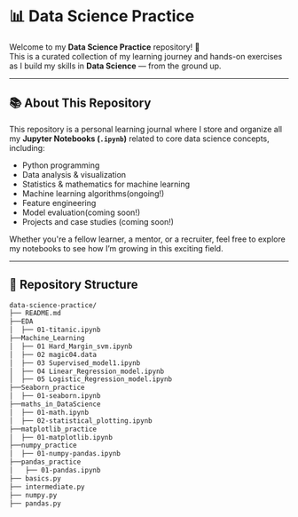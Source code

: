 # 📊 Data Science Practice

Welcome to my **Data Science Practice** repository! 🚀  
This is a curated collection of my learning journey and hands-on exercises as I build my skills in **Data Science** — from the ground up.

---

## 📚 About This Repository

This repository is a personal learning journal where I store and organize all my **Jupyter Notebooks (`.ipynb`)** related to core data science concepts, including:

- Python programming
- Data analysis & visualization
- Statistics & mathematics for machine learning
- Machine learning algorithms(ongoing!)
- Feature engineering
- Model evaluation(coming soon!)
- Projects and case studies (coming soon!)

Whether you're a fellow learner, a mentor, or a recruiter, feel free to explore my notebooks to see how I’m growing in this exciting field.

---

## 📁 Repository Structure

```bash
data-science-practice/
├── README.md
├──EDA
│  ├── 01-titanic.ipynb
├──Machine_Learning
│  ├── 01 Hard_Margin_svm.ipynb
│  ├── 02 magic04.data
│  ├── 03 Supervised_model1.ipynb
│  ├── 04 Linear_Regression_model.ipynb
│  ├── 05 Logistic_Regression_model.ipynb
├──Seaborn_practice
│  ├── 01-seaborn.ipynb
├──maths_in_DataScience
│  ├── 01-math.ipynb
│  ├── 02-statistical_plotting.ipynb
├──matplotlib_practice
│  ├── 01-matplotlib.ipynb
├──numpy_practice
│  ├── 01-numpy-pandas.ipynb
├──pandas_practice
│   ├── 01-pandas.ipynb
├── basics.py
├── intermediate.py
├── numpy.py
├── pandas.py
